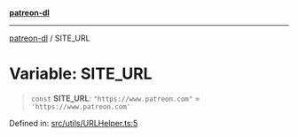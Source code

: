 [**patreon-dl**](../README.md)

***

[patreon-dl](../README.md) / SITE\_URL

# Variable: SITE\_URL

> `const` **SITE\_URL**: `"https://www.patreon.com"` = `'https://www.patreon.com'`

Defined in: [src/utils/URLHelper.ts:5](https://github.com/patrickkfkan/patreon-dl/blob/564e431e409ad640819c7b5ad600451c2bd07930/src/utils/URLHelper.ts#L5)
